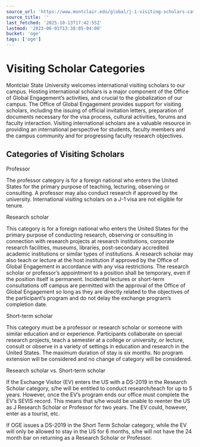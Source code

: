 ```yaml
---
source_url: 'https://www.montclair.edu/global/j-1-visiting-scholars-categories/'
source_title: ''
last_fetched: '2025-10-13T17:42:55Z'
lastmod: '2023-06-01T13:38:05-04:00'
bucket: 'oge'
tags: ['oge']
---
```


# Visiting Scholar Categories

Montclair State University welcomes international visiting scholars to our campus. Hosting international scholars is a major component of the Office of Global Engagement’s activities, and crucial to the globalization of our campus. The Office of Global Engagement provides support for visiting scholars, including the issuing of official invitation letters, preparation of documents necessary for the visa process, cultural activities, forums and faculty interaction. Visiting international scholars are a valuable resource in providing an international perspective for students, faculty members and the campus community and for progressing faculty research objectives.

## Categories of Visiting Scholars

Professor

The professor category is for a foreign national who enters the United States for the primary purpose of teaching, lecturing, observing or consulting. A professor may also conduct research if approved by the university. International visiting scholars on a J-1 visa are not eligible for tenure.

Research scholar

This category is for a foreign national who enters the United States for the primary purpose of conducting research, observing or consulting in connection with research projects at research institutions, corporate research facilities, museums, libraries, post-secondary accredited academic institutions or similar types of institutions. A research scholar may also teach or lecture at the host institution if approved by the Office of Global Engagement in accordance with any visa restrictions. The research scholar or professor’s appointment to a position shall be temporary, even if the position itself is permanent. Incidental lectures or short-term consultations off campus are permitted with the approval of the Office of Global Engagement so long as they are directly related to the objectives of the participant’s program and do not delay the exchange program’s completion date.

Short-term scholar

This category must be a professor or research scholar or someone with similar education and or experience. Participants collaborate on special research projects, teach a semester at a college or university, or lecture, consult or observe in a variety of settings in education and research in the United States. The maximum duration of stay is six months. No program extension will be considered and no change of category will be considered.

Research scholar vs&period; Short-term scholar

If the Exchange Visitor (EV) enters the US with a DS-2019 in the Research Scholar category, s/he will be entitled to conduct research/teach for up to 5 years. However, once the EV’s program ends our office must complete the EV’s SEVIS record. This means that s/he would be unable to reenter the US as J Research Scholar or Professor for two years. The EV could, however, enter as a tourist, etc.

If OGE issues a DS-2019 in the Short Term Scholar category, while the EV will only be allowed to stay in the US for 6 months, s/he will not have the 24 month bar on returning as a Research Scholar or Professor.